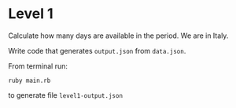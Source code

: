 # Level 1

Calculate how many days are available in the period. We are in Italy.

Write code that generates `output.json` from `data.json`.

From terminal run: 
```
ruby main.rb
```
 to generate file `level1-output.json`

